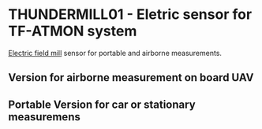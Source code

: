 # THUNDERMILL01 - Eletric sensor for TF-ATMON system

[Electric field mill](https://en.wikipedia.org/wiki/Field_mill) sensor for portable and airborne measurements. 

## Version for airborne measurement on board UAV

## Portable Version for car or stationary measuremens





